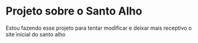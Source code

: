 
<h1>Projeto sobre o Santo Alho</h1>

<p>Estou fazendo esse projeto para tentar modificar e deixar mais receptivo o site inicial do santo alho</p>
